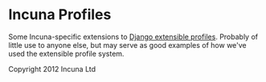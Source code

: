 # Incuna Profiles

Some Incuna-specific extensions to [Django extensible profiles](http://github.com/incuna/django-extensible-profiles/). Probably of little use to anyone else, but may serve as good examples of how we've used the extensible profile system.

Copyright 2012 Incuna Ltd